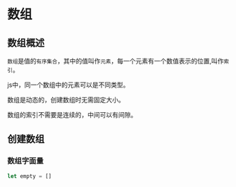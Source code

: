 # 数组

## 数组概述

`数组`是值的`有序集合`，其中的值叫作`元素`，每一个元素有一个数值表示的位置,叫作`索引`。

js中，同一个数组中的元素可以是不同类型。

数组是动态的，创建数组时无需固定大小。

数组的索引不需要是连续的，中间可以有间隙。

## 创建数组

### 数组字面量

```javascript
let empty = []
```
